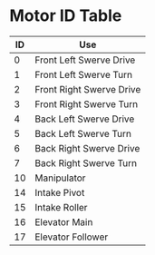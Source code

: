 # Motor ID Table

| ID  | Use                      |
|-----|--------------------------|
| 0   | Front Left Swerve Drive  |
| 1   | Front Left Swerve Turn   |
| 2   | Front Right Swerve Drive |
| 3   | Front Right Swerve Turn  |
| 4   | Back Left Swerve Drive   |
| 5   | Back Left Swerve Turn    |
| 6   | Back Right Swerve Drive  |
| 7   | Back Right Swerve Turn   |
| 10  | Manipulator              |
| 14  | Intake Pivot             |
| 15  | Intake Roller            |
| 16  | Elevator Main            |
| 17  | Elevator Follower        |
